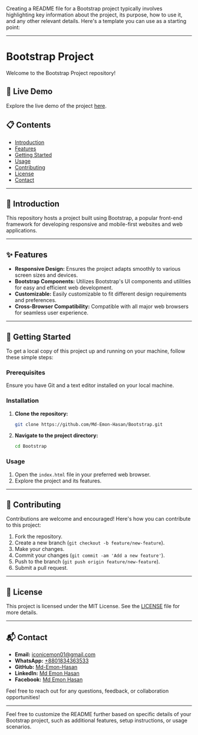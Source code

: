 Creating a README file for a Bootstrap project typically involves highlighting key information about the project, its purpose, how to use it, and any other relevant details. Here's a template you can use as a starting point:

---

# Bootstrap Project

Welcome to the Bootstrap Project repository!

## 🌟 Live Demo

Explore the live demo of the project [here](https://md-emon-hasan.github.io/Bootstrap/).

## 📋 Contents

- [Introduction](#introduction)
- [Features](#features)
- [Getting Started](#getting-started)
- [Usage](#usage)
- [Contributing](#contributing)
- [License](#license)
- [Contact](#contact)

---

## 📖 Introduction

This repository hosts a project built using Bootstrap, a popular front-end framework for developing responsive and mobile-first websites and web applications.

---

## ✨ Features

- **Responsive Design:** Ensures the project adapts smoothly to various screen sizes and devices.
- **Bootstrap Components:** Utilizes Bootstrap's UI components and utilities for easy and efficient web development.
- **Customizable:** Easily customizable to fit different design requirements and preferences.
- **Cross-Browser Compatibility:** Compatible with all major web browsers for seamless user experience.

---

## 🚀 Getting Started

To get a local copy of this project up and running on your machine, follow these simple steps:

### Prerequisites

Ensure you have Git and a text editor installed on your local machine.

### Installation

1. **Clone the repository:**

   ```bash
   git clone https://github.com/Md-Emon-Hasan/Bootstrap.git
   ```

2. **Navigate to the project directory:**

   ```bash
   cd Bootstrap
   ```

### Usage

1. Open the `index.html` file in your preferred web browser.
2. Explore the project and its features.

---

## 🤝 Contributing

Contributions are welcome and encouraged! Here's how you can contribute to this project:

1. Fork the repository.
2. Create a new branch (`git checkout -b feature/new-feature`).
3. Make your changes.
4. Commit your changes (`git commit -am 'Add a new feature'`).
5. Push to the branch (`git push origin feature/new-feature`).
6. Submit a pull request.

---

## 📜 License

This project is licensed under the MIT License. See the [LICENSE](LICENSE) file for more details.

---

## 📬 Contact

- **Email:** [iconicemon01@gmail.com](mailto:iconicemon01@gmail.com)
- **WhatsApp:** [+8801834363533](https://wa.me/8801834363533)
- **GitHub:** [Md-Emon-Hasan](https://github.com/Md-Emon-Hasan)
- **LinkedIn:** [Md Emon Hasan](https://www.linkedin.com/in/md-emon-hasan)
- **Facebook:** [Md Emon Hasan](https://www.facebook.com/mdemon.hasan2001/)

Feel free to reach out for any questions, feedback, or collaboration opportunities!

---

Feel free to customize the README further based on specific details of your Bootstrap project, such as additional features, setup instructions, or usage scenarios.
